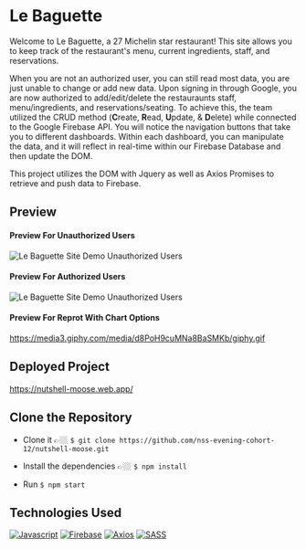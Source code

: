 # Le Baguette

Welcome to Le Baguette, a 27 Michelin star restaurant! This site allows you to keep track of the restaurant's menu, current ingredients, staff, and reservations.

When you are not an authorized user, you can still read most data, you are just unable to change or add new data.
Upon signing in through Google, you are now authorized to add/edit/delete the restauraunts staff, menu/ingredients, and reservations/seating.
To achieve this, the team utilized the CRUD method (**C**reate, **R**ead, **U**pdate, & **D**elete) while connected to the Google Firebase API. You will notice the navigation buttons that take you to different dashboards. Within each dashboard, you can manipulate the data, and it will reflect in real-time within our Firebase Database and then update the DOM.

This project utilizes the DOM with Jquery as well as Axios Promises to retrieve and push data to Firebase.

## Preview

#### Preview For Unauthorized Users
![Le Baguette Site Demo Unauthorized Users](./screenshots/le-baguette-site-demo-1.gif)

#### Preview For Authorized Users
![Le Baguette Site Demo Unauthorized Users](./screenshots/le-baguette-site-demo-2.gif)

#### Preview For Reprot With Chart Options
https://media3.giphy.com/media/d8PoH9cuMNa8BaSMKb/giphy.gif


## Deployed Project

https://nutshell-moose.web.app/

## Clone the Repository
- Clone it 👉🏼 `$ git clone https://github.com/nss-evening-cohort-12/nutshell-moose.git`

- Install the dependencies 👉🏼 `$ npm install`

- Run `$ npm start`

## Technologies Used
[![Javascript](https://img.shields.io/badge/-Javascript-2c9fcc?style=flat-square)](#) [![Firebase](https://img.shields.io/badge/-Firebase-2c9fcc?style=flat-square)](#) [![Axios](https://img.shields.io/badge/-Axios-2c9fcc?style=flat-square)](#) [![SASS](https://img.shields.io/badge/-SASS-2c9fcc?style=flat-square)](#)
